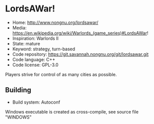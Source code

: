# LordsAWar!

- Home: http://www.nongnu.org/lordsawar/
- Media: https://en.wikipedia.org/wiki/Warlords_(game_series)#LordsAWar!
- Inspiration: Warlords II
- State: mature
- Keyword: strategy, turn-based
- Code repository: https://git.savannah.nongnu.org/git/lordsawar.git
- Code language: C++
- Code license: GPL-3.0

Players strive for control of as many cities as possible.

## Building

- Build system: Autoconf

Windows executable is created as cross-compile, see source file "WINDOWS" 

